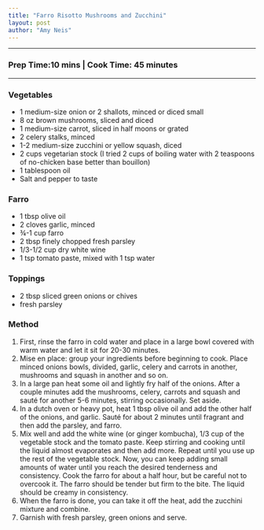 ```yaml
---
title: "Farro Risotto Mushrooms and Zucchini"
layout: post
author: "Amy Neis"
---
```


---
### Prep Time:10 mins | Cook Time: 45 minutes
---

### Vegetables
-	1 medium-size onion or 2 shallots, minced or diced small
-	8 oz brown mushrooms, sliced and diced
-	1 medium-size carrot, sliced in half moons or grated
-	2 celery stalks, minced
-	1-2 medium-size zucchini or yellow squash, diced
- 2 cups vegetarian stock (I tried 2 cups of boiling water with 2 teaspoons of no-chicken base better than bouillon) 
- 1 tablespoon oil
- Salt and pepper to taste

### Farro
- 1 tbsp olive oil
- 2 cloves garlic, minced
- ¾-1 cup farro
- 2 tbsp finely chopped fresh parsley
- 1/3-1/2 cup dry white wine
- 1 tsp tomato paste, mixed with 1 tsp water

### Toppings
- 2 tbsp sliced green onions or chives
- fresh parsley

### Method
1. First, rinse the farro in cold water and place in a large bowl covered with warm water and let it sit for 20-30 minutes. 
2. Mise en place: group your ingredients before beginning to cook. Place minced onions bowls, divided, garlic, celery and carrots in another, mushrooms and squash in another and so on. 
3. In a large pan heat some oil and lightly fry half of the onions. After a couple minutes add the mushrooms, celery, carrots and squash and sauté for another 5-6 minutes, stirring occasionally. Set aside.
4. In a dutch oven or heavy pot, heat 1 tbsp olive oil and add the other half of the onions, and garlic. Sauté for about 2 minutes until fragrant and then add the parsley, and farro.
5. Mix well and add the white wine (or ginger kombucha), 1/3 cup of the vegetable stock and the tomato paste. Keep stirring and cooking until the liquid almost evaporates and then add more. Repeat until you use up the rest of the vegetable stock. Now, you can keep adding small amounts of water until you reach the desired tenderness and consistency. Cook the farro for about a half hour, but be careful not to overcook it. The farro should be tender but firm to the bite. The liquid should be creamy in consistency.
6. When the farro is done, you can take it off the heat, add the zucchini mixture and combine.
7. Garnish with fresh parsley, green onions and serve.
